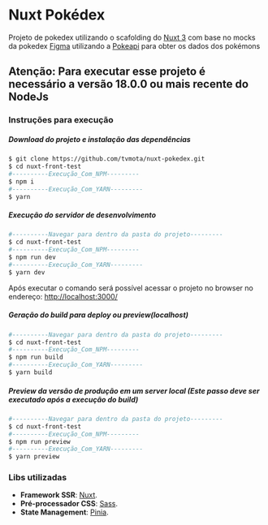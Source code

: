 # Nuxt Pokédex

Projeto de pokedex utilizando o scafolding do [Nuxt 3](https://nuxt.new/) com base no mocks da pokedex [Figma](https://www.figma.com/community/file/979132880663340794)
utilizando a [Pokeapi](https://pokeapi.co/) para obter os dados dos pokémons

## Atenção: Para executar esse projeto é necessário a versão 18.0.0 ou mais recente do NodeJs

### Instruções para execução

##### Download do projeto e instalação das dependências

```bash
$ git clone https://github.com/tvmota/nuxt-pokedex.git
$ cd nuxt-front-test
#----------Execução_Com_NPM---------
$ npm i
#----------Execução_Com_YARN---------
$ yarn
```

##### Execução do servidor de desenvolvimento

```bash
#----------Navegar para dentro da pasta do projeto---------
$ cd nuxt-front-test
#----------Execução_Com_NPM---------
$ npm run dev
#----------Execução_Com_YARN---------
$ yarn dev
```

Após executar o comando será possível acessar o projeto no browser no endereço: [http://localhost:3000/](http://localhost:3000/)

##### Geração do build para deploy ou preview(localhost)

```bash
#----------Navegar para dentro da pasta do projeto---------
$ cd nuxt-front-test
#----------Execução_Com_NPM---------
$ npm run build
#----------Execução_Com_YARN---------
$ yarn build
```

##### Preview da versão de produção em um server local (Este passo deve ser executado após a execução do build)

```bash
#----------Navegar para dentro da pasta do projeto---------
$ cd nuxt-front-test
#----------Execução_Com_NPM---------
$ npm run preview
#----------Execução_Com_YARN---------
$ yarn preview
```

### Libs utilizadas

- **Framework SSR**: [Nuxt](https://nuxt.com/).
- **Pré-processador CSS**: [Sass](https://sass-lang.com//).
- **State Management**: [Pinia](https://pinia.vuejs.org/).

